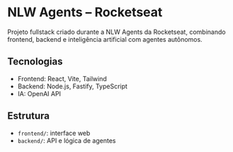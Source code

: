 # NLW Agents – Rocketseat

Projeto fullstack criado durante a NLW Agents da Rocketseat, combinando frontend, backend e inteligência artificial com agentes autônomos.

## Tecnologias
- Frontend: React, Vite, Tailwind
- Backend: Node.js, Fastify, TypeScript
- IA: OpenAI API

## Estrutura
- `frontend/`: interface web
- `backend/`: API e lógica de agentes

